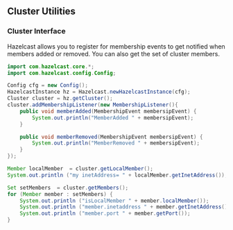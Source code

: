 

## Cluster Utilities



### Cluster Interface

Hazelcast allows you to register for membership events to get notified when members added or removed. You can also get the set of cluster members.

```java
import com.hazelcast.core.*;
import com.hazelcast.config.Config;

Config cfg = new Config();
HazelcastInstance hz = Hazelcast.newHazelcastInstance(cfg);
Cluster cluster = hz.getCluster();
cluster.addMembershipListener(new MembershipListener(){
    public void memberAdded(MembershipEvent membersipEvent) {
        System.out.println("MemberAdded " + membersipEvent);
    }

    public void memberRemoved(MembershipEvent membersipEvent) {
        System.out.println("MemberRemoved " + membersipEvent);
    }
});

Member localMember  = cluster.getLocalMember();
System.out.println ("my inetAddress= " + localMember.getInetAddress());

Set setMembers  = cluster.getMembers();
for (Member member : setMembers) {
    System.out.println ("isLocalMember " + member.localMember());
    System.out.println ("member.inetaddress " + member.getInetAddress());
    System.out.println ("member.port " + member.getPort());
}
```




